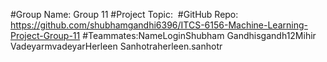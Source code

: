 #Group Name: Group 11
#Project Topic: 
#GitHub Repo: https://github.com/shubhamgandhi6396/ITCS-6156-Machine-Learning-Project-Group-11
#Teammates:NameLoginShubham Gandhisgandh12Mihir VadeyarmvadeyarHerleen Sanhotraherleen.sanhotr

